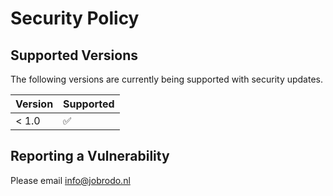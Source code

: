 # Security Policy

## Supported Versions

The following versions are currently being supported with security updates.

| Version | Supported          |
| ------- | ------------------ |
| < 1.0   | :white_check_mark: |

## Reporting a Vulnerability

Please email info@jobrodo.nl
